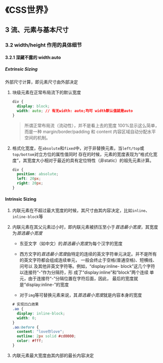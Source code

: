 # 《CSS世界》

## 3 流、元素与基本尺寸

### 3.2 width/height 作用的具体细节

#### 3.2.1 深藏不露的 width:auto

##### Extrinsic Sizing

外部尺寸计算，即元素尺寸由外部决定

1. 块级元素在正常布局流下的默认宽度

   ```css
   div {
     display: block;
     width: auto; // 有无width: auto;均可 width默认值就是auto
   }
   ```

   > 所谓正常布局流（流动性），并不是看上去的宽度 100%显示这么简单，而是一种 margin/border/padding 和 content 内容区域自动分配水平空间的机制。

2. 格式化宽度，在`absolute`和`fixed`中，对于非替换元素，当`left/top`或`top/bottom`对立方位的属性值同时 存在的时候，元素的宽度表现为“格式化宽度”，其宽度大小相对于最近的具有定位特性（非static）的祖先元素计算。

   ```css
   div {
     position: absolute;
     left: 20px;
     right: 20px;
   }
   ```

#### Intrinsic Sizing

1. 内联元素在不超过最大宽度的时候，其尺寸由其内容决定，比如`inline`、`inline-block`等

2. 内联元素在其父元素过小时，即内联元素被挤压至小于*首选最小宽度*，其宽度为*首选最小宽度*

   - 东亚文字（如中文）的*首选最小宽度*为每个汉字的宽度

   - 西方文字的*首选最小宽度*由特定的连续的英文字符单元决定。并不是所有的英文字符都会组成连续单元， 一般会终止于空格(普通空格)、短横线、问号以 及其他非英文字符等。例如，“display:inline- block”这几个字符以连接符“-”作为分隔符，形 成了“display:inline”和“block”两个连续 单元，由于连接符“-”分隔位置在字符后面，因此， 最后的宽度就是“display:inline-”的宽度
   - 对于`img`等可替换元素来说，其*首选最小宽度*就是内容本身的宽度

   ```css
   # 实现凹凸效果
   .ao {
     display: inline-block;
     width: 0;
   }
   .ao:before {
     content: "love你love";
     outline: 2px solid #cd0000;
     color: #fff;
   }
   ```

3. 内联元素最大宽度由其内部的最长内容决定